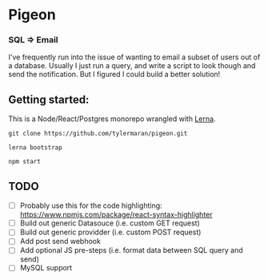 # Pigeon

### SQL => Email

I've frequently run into the issue of wanting to email a subset of users out of a database. Usually I just run a query, and write a script to look though and send the notification. But I figured I could build a better solution!

## Getting started:

This is a Node/React/Postgres monorepo wrangled with [Lerna](https://github.com/lerna/lerna).

```
git clone https://github.com/tylermaran/pigeon.git

lerna bootstrap

npm start
```

## TODO

-   [ ] Probably use this for the code highlighting: https://www.npmjs.com/package/react-syntax-highlighter
-   [ ] Build out generic Datasouce (i.e. custom GET request)
-   [ ] Build out generic providder (i.e. custom POST request)
-   [ ] Add post send webhook
-   [ ] Add optional JS pre-steps (i.e. format data between SQL query and send)
-   [ ] MySQL support

